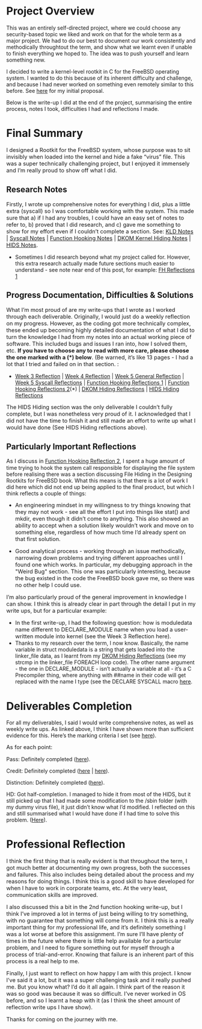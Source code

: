 # Project Overview

This was an entirely self-directed project, where we could choose any security-based topic we liked
and work on that for the whole term as a major project. We had to do our best to document our work
consistently and methodically throughtout the term, and show what we learnt even if unable 
to finish everything we hoped to. The idea was to push yourself and learn something new.

I decided to write a kernel-level rootkit in C for the FreeBSD operating system. 
I wanted to do this because of its inherent difficulty and challenge, and because
I had never worked on something even remotely similar to this before. See [here](wk3_initial_proposal.md) for my initial proposal.

Below is the write-up I did at the end of the project, summarising the entire process, 
notes I took, difficulties I had and reflections I made.

# Final Summary

<span style="font-size:11pt;background-color:transparent;font-style:normal;text-decoration:none;">I designed a Rootkit for the FreeBSD system, whose purpose was to sit invisibly when loaded into the kernel and hide a fake &ldquo;virus&rdquo; file. This was a super technically challenging project, but I enjoyed it immensely and I&rsquo;m really proud to show off what I did.</span>

## Research Notes

<span style="font-size:11pt;background-color:transparent;font-style:normal;text-decoration:none;">Firstly, I wrote up comprehensive notes for everything I did, plus a little extra (syscall) so I was comfortable working with the system. This made sure that a) if I had any troubles, I could have an easy set of notes to refer to, b) proved that I did research, and c) gave me something to show for my effort even if I couldn&rsquo;t complete a section. See: [KLD Notes](wk4_module_loading_notes.md) | [Syscall Notes](wk5_system_call_notes.md) | [Function Hooking Notes](wk6_function_hooking_notes.md) | [DKOM Kernel Hiding Notes](wk8_dkom_notes.md) | [HIDS Notes](wk9_HIDS_hiding_notes_and_imlementation_writeup.md).

*   Sometimes I did research beyond what my project called for. However, this extra research actually made future sections much easier to understand - see note near end of this post, for example: [FH Reflections 1](wk6_function_hooking_implementation_writeup1.md)

## Progress Documentation, Difficulties & Solutions

<span style="font-size:11pt;background-color:transparent;font-style:normal;text-decoration:none;">What I&rsquo;m most proud of are my write-ups that I wrote as I worked through each deliverable. Originally, I would just do a weekly reflection on my progress. However, as the coding got more technically complex, these ended up becoming highly detailed documentation of what I did to turn the knowledge I had from my notes into an actual working piece of software. This included bugs and issues I ran into, how I solved them, etc. **If you have to choose any to read with more care, please choose the one marked with a (*) below**. (Be warned, it&rsquo;s like 13 pages - I had a lot that I tried and failed on in that section. :</span>

*   [Week 3 Reflection](wk3_reflection.md) | [Week 4 Reflection](wk4_reflection.md) | [Week 5 General Reflection](wk5_general_reflection.md) | [Week 5 Syscall Reflections](wk5_syscall_implementation_writeup.md) | [Function Hooking Reflections 1](wk6_function_hooking_implementation_writeup1.md) | [Function Hooking Reflections 2](wk7%268_function_hooking_implementation_writeup2.md)(*) | [DKOM Hiding Reflections](wk8_dkom_implementation_writeup.md) | [HIDS Hiding Reflections](wk9_HIDS_hiding_notes_and_imlementation_writeup.md)

<span style="font-size:11pt;background-color:transparent;font-style:normal;text-decoration:none;">The HIDS Hiding section was the only deliverable I couldn&rsquo;t fully complete, but I was nonetheless very proud of it. I acknowledged that I did not have the time to finish it and still made an effort to write up what I would have done (See HIDS Hiding reflections above).</span>


## Particularly Important Reflections

<span style="font-size:11pt;background-color:transparent;font-style:normal;text-decoration:none;">As I discuss in </span>[Function Hooking Reflection 2](wk7%268_function_hooking_implementation_writeup2.md), I spent a huge amount of time trying to hook the system call responsible for displaying the file system before realising there was a section discussing File Hiding in the Designing Rootkits for FreeBSD book. What this means is that there is a lot of work I did here which did not end up being applied to the final product, but which I think reflects a couple of things:</span>

*   <span style="font-size:11pt;background-color:transparent;font-style:normal;text-decoration:none;">An engineering mindset in my willingness to try things knowing that they may not work - see all the effort I put into things like stat() and mkdir, even though it didn&rsquo;t come to anything. This also showed an ability to accept when a solution likely wouldn&rsquo;t work and move on to something else, regardless of how much time I&rsquo;d already spent on that first solution.</span>

*   <span style="font-size:11pt;background-color:transparent;font-style:normal;text-decoration:none;">Good analytical process - working through an issue methodically, narrowing down problems and trying different approaches until I found one which works. In particular, my debugging approach in the "Weird Bug" section. This one was particularly interesting, because the bug existed in the code the FreeBSD book gave me, so there was no other help I could use.</span>

<span style="font-size:11pt;background-color:transparent;font-style:normal;text-decoration:none;">I&rsquo;m also particularly proud of the general improvement in knowledge I can show. I think this is already clear in part through the detail I put in my write ups, but for a particular example:

*   <span style="font-size:11pt;background-color:transparent;font-style:normal;text-decoration:none;">In the first write-up, I had the following question: how is moduledata name different to DECLARE_MODULE name when you load a user-written module into kernel (see the Week 3 Reflection here).
*    Thanks to my research over the term, I now know. Basically, the name variable in struct moduledata is a string that gets loaded into the linker_file data, as I learnt from my </span>[DKOM Hiding Reflections](wk8_dkom_implementation_writeup.md) (see my strcmp in the linker_file FOREACH loop code). The other name argument - the one in DECLARE_MODULE - isn&rsquo;t actually a variable at all - it&rsquo;s a C Precompiler thing, where anything with ##name in their code will get replaced with the name I type (see the DECLARE SYSCALL macro </span>[here](wk5_system_call_notes.md).

# Deliverables Completion

For all my deliverables, I said I would write comprehensive notes, as well as weekly write ups. As linked above, I think I have shown more than sufficient evidence for this. Here&rsquo;s the marking criteria I set (see [here](wk3_initial_proposal.md)).

<span style="font-size:11pt;background-color:transparent;font-style:normal;text-decoration:none;">As for each point:</span>

Pass: Definitely completed ([here](wk4_module_loading_notes.md)).

Credit: Definitely completed ([here](wk6_function_hooking_implementation_writeup1.md) | [here](wk7%268_function_hooking_implementation_writeup2.md)).

Distinction: Definitely completed ([here](wk8_dkom_implementation_writeup.md)).

HD: Got half-completion. I managed to hide it from most of the HIDS, but it still picked up that I had made some modification to the /sbin folder (with my dummy virus file), it just didn&rsquo;t know what I&rsquo;d modified. I reflected on this and still summarised what I would have done if I had time to solve this problem. ([Here](wk9_HIDS_hiding_notes_and_imlementation_writeup.md)).

# Professional Reflection

<span style="font-size:11pt;background-color:transparent;font-style:normal;text-decoration:none;">I think the first thing that is really evident is that throughout the term, I got much better at documenting my own progress, both the successes and failures. This also includes being detailed about the process and my reasons for doing things. I think this is a good skill to have developed for when I have to work in corporate teams, etc. At the very least, communication skills are improved.</span>

<span style="font-size:11pt;background-color:transparent;font-style:normal;text-decoration:none;">I also discussed this a bit in the 2nd function hooking write-up, but I think I&rsquo;ve improved a lot in terms of just being willing to try something, with no guarantee that something will come from it. I think this is a really important thing for my professional life, and it&rsquo;s definitely something I was a lot worse at before this assignment. I&rsquo;m sure I&rsquo;ll have plenty of times in the future where there is little help available for a particular problem, and I need to figure something out for myself through a process of trial-and-error. Knowing that failure is an inherent part of this process is a real help to me.</span>

<span style="font-size:11pt;background-color:transparent;font-style:normal;text-decoration:none;">Finally, I just want to reflect on how happy I am with this project. I know I&rsquo;ve said it a lot, but it was a super challenging task and it really pushed me. But you know what? I&rsquo;d do it all again. I think part of the reason it was so good was because it was so difficult. I&rsquo;ve never worked in OS before, and so I learnt a heap with it (as I think the sheet amount of reflection write ups I have show).</span>

<span style="font-size:11pt;background-color:transparent;font-style:normal;text-decoration:none;">Thanks for coming on the journey with me.</span>

 